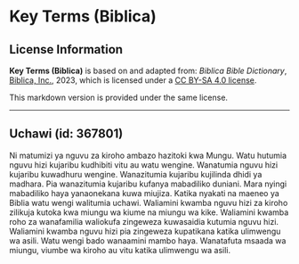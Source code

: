 # Key Terms (Biblica)

## License Information

**Key Terms (Biblica)** is based on and adapted from: _Biblica Bible Dictionary_, [Biblica, Inc.](https://www.biblica.com/), 2023, which is licensed under a [CC BY-SA 4.0 license](https://creativecommons.org/licenses/by-sa/4.0/legalcode.en).

This markdown version is provided under the same license.



--------------------------------

## Uchawi (id: 367801)

Ni matumizi ya nguvu za kiroho ambazo hazitoki kwa Mungu. Watu hutumia nguvu hizi kujaribu kudhibiti vitu au watu wengine. Wanatumia nguvu hizi kujaribu kuwadhuru wengine. Wanazitumia kujaribu kujilinda dhidi ya madhara. Pia wanazitumia kujaribu kufanya mabadiliko duniani. Mara nyingi mabadiliko haya yanaonekana kuwa miujiza. Katika nyakati na maeneo ya Biblia watu wengi walitumia uchawi. Waliamini kwamba nguvu hizi za kiroho zilikuja kutoka kwa miungu wa kiume na miungu wa kike. Waliamini kwamba roho za wanafamilia waliokufa zingeweza kuwasaidia kutumia nguvu hizi. Waliamini kwamba nguvu hizi pia zingeweza kupatikana katika ulimwengu wa asili. Watu wengi bado wanaamini mambo haya. Wanatafuta msaada wa miungu, viumbe wa kiroho au vitu katika ulimwengu wa asili.


